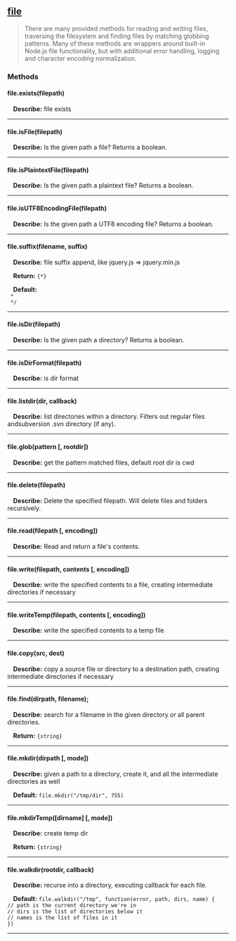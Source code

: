 ## <a href="#file" name="file">file</a>
> There are many provided methods for reading and writing files, traversing the filesystem and finding files by matching globbing patterns. Many of these methods are wrappers around built-in Node.js file functionality, but with additional error handling, logging and character encoding normalization.




### Methods

#### file.exists(filepath)
<p> <b>&nbsp;&nbsp;&nbsp;&nbsp;Describe:</b> file exists</p>


<hr>

#### file.isFile(filepath)
<p> <b>&nbsp;&nbsp;&nbsp;&nbsp;Describe:</b> Is the given path a file? Returns a boolean.</p>


<hr>

#### file.isPlaintextFile(filepath)
<p> <b>&nbsp;&nbsp;&nbsp;&nbsp;Describe:</b> Is the given path a plaintext file? Returns a boolean.</p>


<hr>

#### file.isUTF8EncodingFile(filepath)
<p> <b>&nbsp;&nbsp;&nbsp;&nbsp;Describe:</b> Is the given path a UTF8 encoding file? Returns a boolean.</p>


<hr>

#### file.suffix(filename, suffix)
<p> <b>&nbsp;&nbsp;&nbsp;&nbsp;Describe:</b> file suffix append, like jquery.js => jquery.min.js</p>
<p> <b>&nbsp;&nbsp;&nbsp;&nbsp;Return:</b> <code>{*}</code></p>
<p> <b>&nbsp;&nbsp;&nbsp;&nbsp;Default:</b> <code>
 *
 */</code></p>
<hr>

#### file.isDir(filepath)
<p> <b>&nbsp;&nbsp;&nbsp;&nbsp;Describe:</b> Is the given path a directory? Returns a boolean.</p>


<hr>

#### file.isDirFormat(filepath)
<p> <b>&nbsp;&nbsp;&nbsp;&nbsp;Describe:</b> is dir format</p>


<hr>

#### file.listdir(dir, callback)
<p> <b>&nbsp;&nbsp;&nbsp;&nbsp;Describe:</b> list directories within a directory. Filters out regular files andsubversion .svn directory (if any).</p>


<hr>

#### file.glob(pattern [, rootdir])
<p> <b>&nbsp;&nbsp;&nbsp;&nbsp;Describe:</b> get the pattern matched files, default root dir is cwd</p>


<hr>

#### file.delete(filepath)
<p> <b>&nbsp;&nbsp;&nbsp;&nbsp;Describe:</b> Delete the specified filepath. Will delete files and folders recursively.</p>


<hr>

#### file.read(filepath [, encoding])
<p> <b>&nbsp;&nbsp;&nbsp;&nbsp;Describe:</b> Read and return a file's contents.</p>


<hr>

#### file.write(filepath, contents [, encoding])
<p> <b>&nbsp;&nbsp;&nbsp;&nbsp;Describe:</b> write the specified contents to a file, creating intermediate directories if necessary</p>


<hr>

#### file.writeTemp(filepath, contents [, encoding])
<p> <b>&nbsp;&nbsp;&nbsp;&nbsp;Describe:</b> write the specified contents to a temp file</p>


<hr>

#### file.copy(src, dest)
<p> <b>&nbsp;&nbsp;&nbsp;&nbsp;Describe:</b> copy a source file or directory to a destination path, creating intermediate directories if necessary</p>


<hr>

#### file.find(dirpath, filename);
<p> <b>&nbsp;&nbsp;&nbsp;&nbsp;Describe:</b> search for a filename in the given directory or all parent directories.</p>
<p> <b>&nbsp;&nbsp;&nbsp;&nbsp;Return:</b> <code>{string}</code></p>

<hr>

#### file.mkdir(dirpath [, mode])
<p> <b>&nbsp;&nbsp;&nbsp;&nbsp;Describe:</b> given a path to a directory, create it, and all the intermediate directories as well</p>

<p> <b>&nbsp;&nbsp;&nbsp;&nbsp;Default:</b> <code>file.mkdir("/tmp/dir", 755)</code></p>
<hr>

#### file.mkdirTemp([dirname] [, mode])
<p> <b>&nbsp;&nbsp;&nbsp;&nbsp;Describe:</b> create temp dir</p>
<p> <b>&nbsp;&nbsp;&nbsp;&nbsp;Return:</b> <code>{string}</code></p>

<hr>

#### file.walkdir(rootdir, callback)
<p> <b>&nbsp;&nbsp;&nbsp;&nbsp;Describe:</b> recurse into a directory, executing callback for each file.</p>

<p> <b>&nbsp;&nbsp;&nbsp;&nbsp;Default:</b> <code>file.walkdir("/tmp", function(error, path, dirs, name) {
// path is the current directory we're in
// dirs is the list of directories below it
// names is the list of files in it
})</code></p>
<hr>




